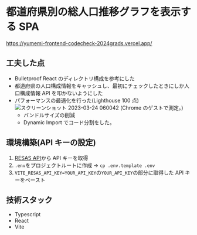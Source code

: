 # 都道府県別の総人口推移グラフを表示する SPA

https://yumemi-frontend-codecheck-2024grads.vercel.app/

## 工夫した点

- Bulletproof React のディレクトリ構成を参考にした
- 都道府県の人口構成情報をキャッシュし、最初にチェックしたときにしか人口構成情報 API を叩かないようにした
- パフォーマンスの最適化を行った(Lighthouse 100 点)
  ![スクリーンショット 2023-03-24 060042](https://user-images.githubusercontent.com/39045817/227360060-2cd6b700-813e-4596-83de-0edfe22f0e47.png)
  (Chrome のゲストで測定。)
  - バンドルサイズの削減
  - Dynamic Import でコード分割をした。

## 環境構築(API キーの設定)

1. [RESAS API](https://opendata.resas-portal.go.jp/)から API キーを取得
2. `.env`をプロジェクトルートに作成
   → `cp .env.template .env`
3. `VITE_RESAS_API_KEY=YOUR_API_KEY`の`YOUR_API_KEY`の部分に取得した API キーをペースト

## 技術スタック

- Typescript
- React
- Vite
